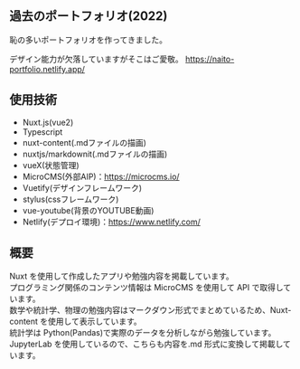 ## 過去のポートフォリオ(2022)
恥の多いポートフォリオを作ってきました。

デザイン能力が欠落していますがそこはご愛敬。
https://naito-portfolio.netlify.app/

## 使用技術
- Nuxt.js(vue2)
- Typescript
- nuxt-content(.mdファイルの描画)
- nuxtjs/markdownit(.mdファイルの描画)
- vueX(状態管理)  
- MicroCMS(外部AIP)：https://microcms.io/    
- Vuetify(デザインフレームワーク)
- stylus(cssフレームワーク)
- vue-youtube(背景のYOUTUBE動画)
- Netlify(デプロイ環境)：https://www.netlify.com/

## 概要
Nuxt を使用して作成したアプリや勉強内容を掲載しています。  
プログラミング関係のコンテンツ情報は MicroCMS を使用して API で取得しています。  
数学や統計学、物理の勉強内容はマークダウン形式でまとめているため、Nuxt-content を使用して表示しています。  
統計学は Python(Pandas)で実際のデータを分析しながら勉強しています。  
JupyterLab を使用しているので、こちらも内容を.md 形式に変換して掲載しています。
